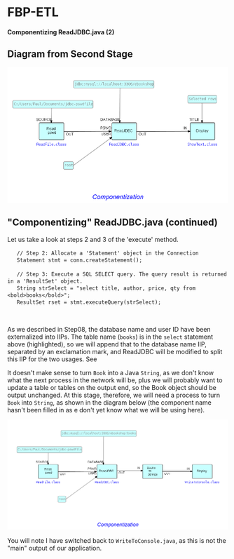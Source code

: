 FBP-ETL
=======

#### Componentizing ReadJDBC.java (2)

## Diagram from Second Stage

![Converted to ShowText](https://github.com/jpaulm/fbp-etl/blob/master/src/com/jpaulmorrison/Step08/docs/Step08-2.png "Converted to ShowText")

## "Componentizing" ReadJDBC.java (continued)
     

Let us take a look at steps 2 and 3 of the 'execute' method.
```
   // Step 2: Allocate a 'Statement' object in the Connection
   Statement stmt = conn.createStatement();
			   
   // Step 3: Execute a SQL SELECT query. The query result is returned in a 'ResultSet' object.
   String strSelect = "select title, author, price, qty from <bold>books</bold>";
   ResultSet rset = stmt.executeQuery(strSelect);
			 
          
```

As we described in Step08, the database name and user ID have been externalized into IIPs.  The table name (`books`) is in the `select` statement above (highlighted), so we will append that to the database name IIP, separated by an exclamation mark, and ReadJDBC will be modified to split this IIP for the two usages.   See  

It doesn't make sense to turn `Book` into a Java `String`, as we don't know what the next process in the network will be, plus we will probably want to update a table or tables on the output end, so the Book object should be output unchanged.  At this stage, therefore, we will need a process to turn `Book` into `String`, as shown in the diagram below (the component name hasn't been filled in as e don't yet know what we will be using here). 

![Next Phase](https://github.com/jpaulm/fbp-etl/blob/master/src/com/jpaulmorrison/Step10/docs/Step10.png "Next phase")  

You will note I have switched back to `WriteToConsole.java`, as this is not the "main" output of our application.


